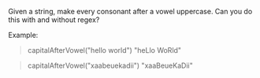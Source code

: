 Given a string, make every consonant after a vowel uppercase. Can you do this with and without regex?

Example:

> capitalAfterVowel("hello world")
> "heLlo WoRld"

> capitalAfterVowel("xaabeuekadii")
> "xaaBeueKaDii"
